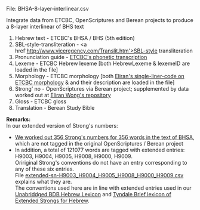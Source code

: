 File: BHSA-8-layer-interlinear.csv

Integrate data from ETCBC, OpenScriptures and Berean projects to produce a 8-layer interlinear of BHS text

1) Hebrew text - ETCBC's BHSA / BHS (5th edition)
2) SBL-style-transliteration - <a href'http://www.viceregency.com/Translit.htm'>SBL-style transliteration</a>
3) Pronunciation guide - <a href='https://dans-labs.github.io/text-fabric/Writing/Hebrew/'>ETCBC's phonetic transcription</a>
4) Lexeme - ETCBC Hebrew lexeme [both HebrewLexeme	& lexemeID are loaded in the file]
5) Morphology - ETCBC morphology [both <a href='https://github.com/eliranwong/BHS-morphology'>Eliran's single-liner-code on ETCBC morphology</a> & and their description are loaded in the file]
6) Strong’ no - OpenScriptures via Berean project; supplemented by data worked out at <a href='https://github.com/eliranwong/BHS-Strong-no'>Eliran Wong's repository</a>
7) Gloss - ETCBC gloss
8) Translation - Berean Study Bible

<b>Remarks:</b><br>
In our extended version of Strong's numbers:<br>
- <a href='https://github.com/eliranwong/OpenHebrewBible/blob/master/002-BHS-with-Strong-no/working-files/supplement.csv'>We worked out 356 Strong's numbers for 356 words in the text of BHSA</a>, which are not tagged in the original OpenScriptures / Berean project
- In addition, a total of 121077 words are tagged with extended entries: H9003, H9004, H9005, H9008, H9000, H9009.<br>
Oririginal Strong's conventions do not have an entry corresponding to any of these six entries.<br>
File <a href='https://github.com/eliranwong/OpenHebrewBible/blob/master/002-BHS-with-Strong-no/extended-sn-H9003_H9004_H9005_H9008_H9000_H9009.csv'>extended-sn-H9003_H9004_H9005_H9008_H9000_H9009.csv</a> explains what they are.<br>
The conventions used here are in line with extended entries used in our <a href='https://github.com/eliranwong/unabridged-BDB-Hebrew-lexicon'>Unabriddged BDB Hebrew Lexicon</a> and <a href='https://github.com/tyndale/STEPBible-Data/blob/master/TBESH%20-%20Tyndale%20Brief%20lexicon%20of%20Extended%20Strongs%20for%20Hebrew%20-%20TyndaleHouse.com%20STEPBible.org%20CC%20BY-NC-ND.txt'>Tyndale Brief lexicon of Extended Strongs for Hebrew</a>.
